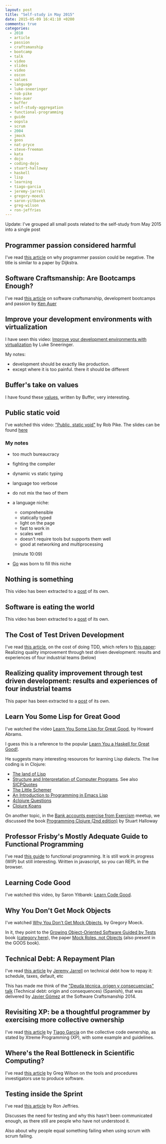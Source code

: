 ```yaml
---
layout: post
title: "Self-study in May 2015"
date: 2015-05-09 16:41:10 +0200
comments: true
categories: 
  - 2010
  - article
  - passion
  - craftsmanship
  - bootcamp
  - talk
  - video
  - slides
  - video
  - oscon
  - values
  - language
  - luke-sneeringer
  - rob-pike
  - ken-auer
  - buffer
  - self-study-aggregation
  - functional-programming
  - guide
  - oopsla
  - scrum
  - 2004
  - jmock
  - goos
  - nat-pryce
  - steve-freeman
  - kata
  - dojo
  - coding-dojo
  - stuart-halloway
  - haskell
  - lisp
  - learning
  - tiago-garcia
  - jeremy-jarrell
  - gregory-moeck
  - saron-yitbarek
  - greg-wilson
  - ron-jeffries
---
```


Update: I've grouped all small posts related to the self-study from May 2015
into a single post


## Programmer passion considered harmful

I've read [this article][article-passion] on why programmer passion could be negative. The title is similar to a paper by Dijkstra. 


[article-passion]: https://medium.com/on-coding/programmer-passion-considered-harmful-5c5d4e3a9b28


## Software Craftsmanship: Are Bootcamps Enough?

I've read [this article][article-craft] on software craftsmanship, development bootcamps and passion by [Ken Auer][author]


[article-craft]: https://www.coursereport.com/blog/software-craftsmanship-are-bootcamps-enough
[author]: https://twitter.com/kauerrolemodel


## Improve your development environments with virtualization

I have seen this video: [Improve your development environments with virtualization][video-environments-virtualization] by Luke Sneeringer.

My notes:

  * development should be exactly like production.
  * except where it is too painful. there it should be different

[video-environments-virtualization]: https://www.youtube.com/watch?v=Dg_vPMnC7_k&feature=youtu.be

## Buffer's take on values

I have found these [values][values-buffer], written by Buffer, very interesting.

[values-buffer]: http://www.slideshare.net/Bufferapp/buffer-culture-04

## Public static void

I've watched this video: ["Public, static void"][video-pbs] by Rob Pike. The slides can be found [here][slides-pbs]

### My notes

* too much bureaucracy
* fighting the compiler
* dynamic vs static typing
* language too verbose 
* do not mix the two of them

* a language niche:

  * comprehensible
  * statically typed
  * light on the page
  * fast to work in
  * scales well
  * doesn't require tools but supports them well
  * good at networking and multiprocessing
  
  (minute 10:09)​

* [Go][golang] was born to fill this niche

[video-pbs]: https://www.youtube.com/watch?v=5kj5ApnhPAE
[slides-pbs]: http://www.oscon.com/oscon2010/public/schedule/detail/13423
[golang]: http://golang.org

## Nothing is something

This video has been extracted to a [post][nothing-is-something] of its own.

[nothing-is-something]: ../../../../2015/05/04/video-nothing-is-something/

## Software is eating the world

This video has been extracted to a [post][eating-the-world] of its own.

[eating-the-world]: ../../../../2015/05/10/talk-software-is-eating-the-world/

## The Cost of Test Driven Development

I've read [this article](http://blog.typemock.com/2009/03/the-cost-of-test-driven-development.html), on the cost of doing TDD, which refers to [this paper][nagappan-tdd]: Realizing quality improvement through test driven development: results and experiences of four industrial teams (below)

[nagappan-tdd]: http://www.msr-waypoint.net/en-us/groups/ese/nagappan_tdd.pdf

## Realizing quality improvement through test driven development: results and experiences of four industrial teams

This paper has been extracted to a [post][tdd-in-industrial-teams] of its own.

[tdd-in-industrial-teams]: ../../../../2015/05/12/paper-tdd-in-industrial-teams/

## Learn You Some Lisp for Great Good

I've watched the video [Learn You Some Lisp for Great Good](https://www.youtube.com/watch?v=3T00X_sNg4Q), by Howard Abrams.

I guess this is a reference to the popular [Learn You a Haskell for Great Good!](http://learnyouahaskell.com/).

He suggests many interesting resources for learning Lisp dialects. The live coding is in Clojure:

  * [The land of Lisp](http://landoflisp.com/)
  * [Structure and Interpretation of Computer Programs](https://mitpress.mit.edu/sicp/). See also [SICPQuotes](https://twitter.com/SICPQuotes)
  * [The Little Schemer](http://mitpress.mit.edu/books/little-schemer)
  * [An Introduction to Programming in Emacs Lisp](https://www.gnu.org/software/emacs/manual/pdf/eintr.pdf)
  * [4clojure Questions](https://www.4clojure.com/)
  * [Clojure Koans](http://clojurekoans.com/)
  
On another topic, in the [Bank accounts exercise from Exercism](http://www.meetup.com/ClojureBCN/events/222418104/) meetup, we discussed the book [Programming Clojure (2nd edition)](https://pragprog.com/book/shcloj2/programming-clojure) by Stuart Halloway

## Professor Frisby's Mostly Adequate Guide to Functional Programming

I've read [this guide][mostly-adequate-guide] to functional programming. It is still work in progress (WIP) but still interesting. Written in javascript, so you can REPL in the browser.

[mostly-adequate-guide]: https://github.com/DrBoolean/mostly-adequate-guide

## Learning Code Good

I've watched this video, by Saron Yitbarek: [Learn Code Good][learning-code-good].

[learning-code-good]: https://www.youtube.com/watch?v=-nsnAYRqYLA

## Why You Don't Get Mock Objects

I've watched [Why You Don't Get Mock Objects][why-you-dont-get-mock-objects], by Gregory Moeck.

In it, they point to the [Growing Object-Oriented Software Guided by Tests][goos-book] book ([category here][goos-category]), the paper [Mock Roles, not Objects][mock-roles-not-objects] (also present in the GOOS book).

[why-you-dont-get-mock-objects]: https://www.youtube.com/watch?v=R9FOchgTtLM
[goos-book]: http://www.growing-object-oriented-software.com/
[mock-roles-not-objects]: www.jmock.org/oopsla2004.pdf
[goos-category]: /{{site.category_dir}}/goos

## Technical Debt: A Repayment Plan

I've read [this article][tech-debt-repayment] by [Jeremy Jarrell][jeremy-jarrell] on technical debt how to repay it: schedule, taxes, default, etc

This has made me think of the ["Deuda técnica, origen y consecuencias" talk][deuda-tecnica-javier-gomez] (Technical debt: origin and consequences) (Spanish), that was delivered by [Javier Gómez][jgomezz] at the Software Craftsmanship 2014.

[tech-debt-repayment]: http://www.infoq.com/articles/tech-debt-repayment
[jeremy-jarrell]: https://twitter.com/@jeremyjarrell
[deuda-tecnica-javier-gomez]: http://scbcn.ideascale.com/a/dtd/Deuda-t%C3%A9cnica-origen-y-consecuencias/69782-25568
[jgomezz]: https://twitter.com/@jgomezz

## Revisiting XP: be a thoughtful programmer by exercising more collective ownership

I've read [this article][revisiting-xp-collective-ownership] by [Tiago Garcia][tiago-garcia] on the collective code ownership, as stated by Xtreme Programming (XP), with some example and guidelines.

[revisiting-xp-collective-ownership]: http://www.infoq.com/articles/revisit-p-collective
[tiago-garcia]: https://twitter.com/tiagooo_romero

## Where's the Real Bottleneck in Scientific Computing?

I've read [this article][real-bottleneck] by Greg Wilson on the tools and procedures investigators use to produce software.

[real-bottleneck]: http://www.americanscientist.org/issues/pub/wheres-the-real-bottleneck-in-scientific-computing/99999

## Testing inside the Sprint

I've read [this article][testing-inside-sprints] by Ron Jeffries.

Discusses the need for testing and why this hasn't been communicated enough, as there still are people who have not understood it.

Also about why people equal something failing when using scrum with scrum failing.

[testing-inside-sprints]: http://ronjeffries.com/articles/2015-03-01-testing-in-sprints/
